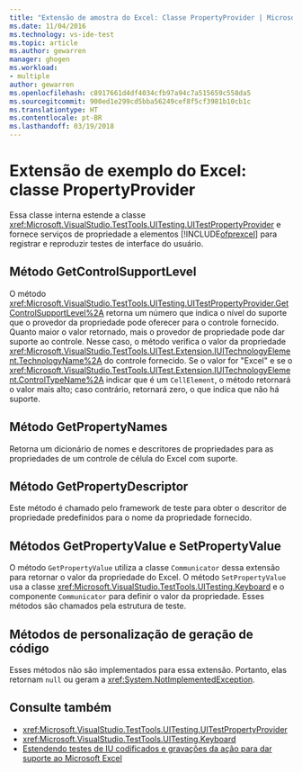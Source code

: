 ```yaml
---
title: "Extensão de amostra do Excel: Classe PropertyProvider | Microsoft Docs"
ms.date: 11/04/2016
ms.technology: vs-ide-test
ms.topic: article
ms.author: gewarren
manager: ghogen
ms.workload:
- multiple
author: gewarren
ms.openlocfilehash: c8917661d4df4034cfb97a94c7a515659c558da5
ms.sourcegitcommit: 900ed1e299cd5bba56249cef8f5cf3981b10cb1c
ms.translationtype: HT
ms.contentlocale: pt-BR
ms.lasthandoff: 03/19/2018
---
```

# <a name="sample-excel-extension-propertyprovider-class"></a>Extensão de exemplo do Excel: classe PropertyProvider
Essa classe interna estende a classe <xref:Microsoft.VisualStudio.TestTools.UITesting.UITestPropertyProvider> e fornece serviços de propriedade a elementos [!INCLUDE[ofprexcel](../test/includes/ofprexcel_md.md)] para registrar e reproduzir testes de interface do usuário.

## <a name="getcontrolsupportlevel-method"></a>Método GetControlSupportLevel
 O método <xref:Microsoft.VisualStudio.TestTools.UITesting.UITestPropertyProvider.GetControlSupportLevel%2A> retorna um número que indica o nível do suporte que o provedor da propriedade pode oferecer para o controle fornecido. Quanto maior o valor retornado, mais o provedor de propriedade pode dar suporte ao controle. Nesse caso, o método verifica o valor da propriedade <xref:Microsoft.VisualStudio.TestTools.UITest.Extension.IUITechnologyElement.TechnologyName%2A> do controle fornecido. Se o valor for "Excel" e se o <xref:Microsoft.VisualStudio.TestTools.UITest.Extension.IUITechnologyElement.ControlTypeName%2A> indicar que é um `CellElement`, o método retornará o valor mais alto; caso contrário, retornará zero, o que indica que não há suporte.

## <a name="getpropertynames-method"></a>Método GetPropertyNames
 Retorna um dicionário de nomes e descritores de propriedades para as propriedades de um controle de célula do Excel com suporte.

## <a name="getpropertydescriptor-method"></a>Método GetPropertyDescriptor
 Este método é chamado pelo framework de teste para obter o descritor de propriedade predefinidos para o nome da propriedade fornecido.

## <a name="getpropertyvalue-and-setpropertyvalue-methods"></a>Métodos GetPropertyValue e SetPropertyValue
 O método `GetPropertyValue` utiliza a classe `Communicator` dessa extensão para retornar o valor da propriedade do Excel. O método `SetPropertyValue` usa a classe <xref:Microsoft.VisualStudio.TestTools.UITesting.Keyboard> e o componente `Communicator` para definir o valor da propriedade. Esses métodos são chamados pela estrutura de teste.

## <a name="code-generation-customization-methods"></a>Métodos de personalização de geração de código
 Esses métodos não são implementados para essa extensão. Portanto, elas retornam `null` ou geram a <xref:System.NotImplementedException>.

## <a name="see-also"></a>Consulte também

- <xref:Microsoft.VisualStudio.TestTools.UITesting.UITestPropertyProvider>
- <xref:Microsoft.VisualStudio.TestTools.UITesting.Keyboard>
- [Estendendo testes de IU codificados e gravações da ação para dar suporte ao Microsoft Excel](../test/extending-coded-ui-tests-and-action-recordings-to-support-microsoft-excel.md)
